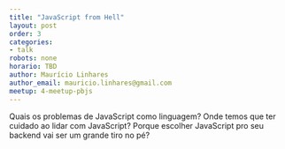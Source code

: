 ```yaml
---
title: "JavaScript from Hell"
layout: post
order: 3
categories:
- talk
robots: none
horario: TBD
author: Maurício Linhares
author_email: mauricio.linhares@gmail.com
meetup: 4-meetup-pbjs
---
```


Quais os problemas de JavaScript como linguagem? Onde temos que ter cuidado ao lidar com JavaScript? Porque escolher JavaScript pro seu backend vai ser um grande tiro no pé?